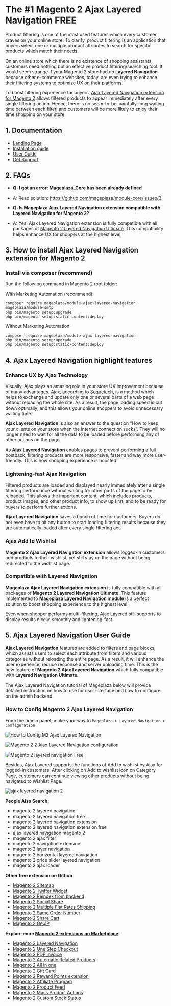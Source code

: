 # The #1 Magento 2 Ajax Layered Navigation FREE

Product filtering is one of the most used features which every customer craves on your online store. To clarify, product filtering is an application that buyers select one or multiple product attributes to search for specific products which match their needs.

On an online store which there is no existence of shopping assistants, customers need nothing but an effective product filtering/searching tool. It would seem strange if your Magento 2 store had no **Layered Navigation** because other e-commerce websites, today, are even trying to enhance their filtering systems to optimize UX on their platforms.

To boost filtering experience for buyers, [Ajax Layered Navigation extension for Magento 2](https://www.mageplaza.com/magento-2-ajax-layered-navigation/) allows filtered products to appear immediately after every single filtering action. Hence, there is no seem-to-be-painfully-long waiting time between each filter, and customers will be more likely to enjoy their time shopping on your store. 


## 1. Documentation

- [Landing Page](https://github.com/mageplaza/magento-2-ajax-layered-navigation)
- [Installation guide](https://www.mageplaza.com/install-magento-2-extension/)
- [User Guide](https://docs.mageplaza.com/ajax-layered-navigation/index.html)
- [Get Support](https://github.com/mageplaza/magento-2-ajax-layered-navigation/issues)


## 2. FAQs

- **Q: I got an error: Mageplaza_Core has been already defined**

- A: Read solution: https://github.com/mageplaza/module-core/issues/3

- **Q: Is Mageplaza Ajax Layered Navigation extension compatible with Layered Navigation for Magento 2?**

- A: Yes! Ajax Layered Navigation extension is fully compatible with all packages of [Magento 2 Layered Navigation Ultimate](https://www.mageplaza.com/magento-2-layered-navigation-extension/). This compatibility helps enhance UX for shoppers at the highest level.


## 3. How to install Ajax Layered Navigation extension for Magento 2

### Install via composer (recommend)

Run the following command in Magento 2 root folder:

With Marketing Automation (recommend):
```
composer require mageplaza/module-ajax-layered-navigation mageplaza/module-smtp
php bin/magento setup:upgrade
php bin/magento setup:static-content:deploy
```

Without Marketing Automation:
```
composer require mageplaza/module-ajax-layered-navigation
php bin/magento setup:upgrade
php bin/magento setup:static-content:deploy
```

## 4. Ajax Layered Navigation highlight features
### Enhance UX by Ajax Technology

Visually, Ajax plays an amazing role in your store UX improvement because of many advantages. Ajax, according to [Sequetech](https://www.seguetech.com/ajax-technology/), is a method which helps to exchange and update only one or several parts of a web page without reloading the whole site. As a result, the page loading speed is cut down optimally, and this allows your online shoppers to avoid unnecessary waiting time. 

**Ajax Layered Navigation** is also an answer to the question “How to keep your clients on your store when the internet connection sucks”. They will no longer need to wait for all the data to be loaded before performing any of other actions on the page.

As **Ajax Layered Navigation** enables pages to prevent performing a full postback, filtering products are more responsive, faster and way more user-friendly. This is how shopping experience is boosted.

### Lightening-fast Ajax Navigation

Filtered products are loaded and displayed nearly immediately after a single filtering performance without waiting for other parts of the page to be reloaded. This allows the important content, which includes products, product images, and other product info, to show up first, and to be ready for buyers to perform further actions.

**Ajax Layered Navigation** saves a bunch of time for customers. Buyers do not even have to hit any button to start loading filtering results because they are automatically loaded after every single filtering act.  

### Ajax Add to Wishlist

**Magento 2 Ajax Layered Navigation extension** allows logged-in customers add products to their wishlist, yet still stay on the page without being redirected to the wishlist page.

### Compatible with Layered Navigation

**Mageplaza Ajax Layered Navigation extension** is fully compatible with all packages of **Magento 2 Layered Navigation Ultimate**. This feature implemented to **Mageplaza Layered Navigation module** is a perfect solution to boost shopping experience to the highest level. 

Even when shopper performs multi-filtering, Ajax Layered still supports to display results nicely, smoothly and lightening-fast.

## 5. Ajax Layered Navigation User Guide

**Ajax Layered Navigation** features are added to filters and page blocks, which assists users to select each attribute from filters and various categories without reloading the entire page. As a result, it will enhance the user experience, reduce response and server uploading time. This is the new feature of **Magento 2 Ajax Layered Navigation** which fully compatible with **Layered Navigation Ultimate**.

The Ajax Layered Navigation tutorial of Mageplaza below will provide detailed instruction on how to use for user interface and how to configure on the admin backend.


### How to Config Magento 2 Ajax Layered Navigation

From the admin panel, make your way to ``Mageplaza > Layered Navigation > Configuration``

![How to Config M2 Ajax Layered Navigation](https://i.imgur.com/lKM4Yiz.png)

![Magento 2 2 Ajax Layered Navigation configuration](https://i.imgur.com/Opo6NTd.png)

![Magento 2 layered navigation Free](https://i.imgur.com/8d0Jd3F.gif)

Besides, Ajax Layered supports the functions of Add to wishlist by Ajax for logged-in customers. 
After clicking on Add to wishlist icon on Category Page, customers can continue viewing other products without being navigated to Wishlist Page. 

![ajax layered navigation 2](https://i.imgur.com/8J10AWl.gif)


**People Also Search:**
- magento 2 layered navigation
- magento 2 layered navigation free
- magento 2 layered navigation extension
- magento 2 layered navigation extension free
- ajax layered navigation magento 2
- magento 2 ajax filter
- magento 2 navigation extension
- magento 2 layer navigation
- magento 2 horizontal layered navigation
- magento 2 price slider layered navigation
- magento 2 ajax loader


**Other free extension on Github**
- [Magento 2 Sitemap](https://github.com/mageplaza/magento-2-google-xml-sitemap)
- [Magento 2 Twitter Widget](https://github.com/mageplaza/magento-2-twitter-widget)
- [Magento 2 Reindex from backend](https://github.com/mageplaza/magento-2-backend-reindex)
- [Magento 2 Social Share](https://github.com/mageplaza/magento-2-social-share)
- [Magento 2 Multiple Flat Rates Shipping](https://github.com/mageplaza/magento-2-multi-flat-rates)
- [Magento 2 Same Order Number](https://github.com/mageplaza/magento-2-same-order-number)
- [Magento 2 Share Cart](https://github.com/mageplaza/magento-2-share-cart)
- [Magento 2 GeoIP](https://github.com/mageplaza/magento-2-geoip)


**Explore more [Magento 2 extensions on Marketplace](https://marketplace.magento.com/partner/Mageplaza):**
- [Magento 2 Layered Navigation](https://marketplace.magento.com/mageplaza-layered-navigation-m2.html)
- [Magento 2 One Step Checkout](https://marketplace.magento.com/mageplaza-magento-2-one-step-checkout-extension.html)
- [Magento 2 PDF invoice](https://marketplace.magento.com/mageplaza-module-pdf-invoice.html)
- [Magento 2 Automatic Related Products](https://marketplace.magento.com/mageplaza-module-automatic-related-products.html)
- [Magento 2 All in one](https://marketplace.magento.com/mageplaza-magento-2-seo-extension.html)
- [Magento 2 Gift Card](https://marketplace.magento.com/mageplaza-module-gift-card.html)
- [Magento 2 Reward Points extension](https://marketplace.magento.com/mageplaza-module-reward-points.html)
- [Magento 2 Affiliate Program](https://marketplace.magento.com/mageplaza-module-affiliate.html)
- [Magento 2 Product Feed](https://marketplace.magento.com/mageplaza-module-product-feed.html)
- [Magento 2 Mass Product Actions](https://marketplace.magento.com/mageplaza-module-mass-product-actions.html)
- [Magento 2 Custom Stock Status](https://marketplace.magento.com/mageplaza-module-custom-stock-status.html)




